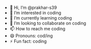 - 👋 Hi, I’m @prakhar-s39
- 👀 I’m interested in coding
- 🌱 I’m currently learning coding
- 💞️ I’m looking to collaborate on coding
- 📫 How to reach me coding
- 😄 Pronouns: cod/ing
- ⚡ Fun fact: coding
